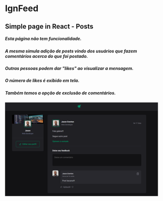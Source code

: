 # IgnFeed
## Simple page in React - Posts

##### Esta página não tem funcionalidade.
##### A mesma simula adição de posts vindo dos usuários que fazem comentários acerca do que foi postado.
##### Outras pessoas podem dar "likes" ao visualizar a mensagem.
##### O número de likes é exibido em tela.
##### Também temos a opção de exclusão de comentários.

![index](https://github.com/JsnEvt/IgnFeed/blob/main/img/index.png)
